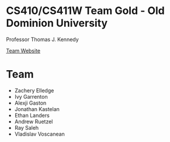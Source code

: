 # CS410/CS411W Team Gold - Old Dominion University

Professor Thomas J. Kennedy

[Team Website](https://ethanlanders.github.io/TeamGoldCS411W/)

# Team
* Zachery Elledge
* Ivy Garrenton
* Alexji Gaston
* Jonathan Kastelan
* Ethan Landers
* Andrew Ruetzel
* Ray Saleh
* Vladislav Voscanean
